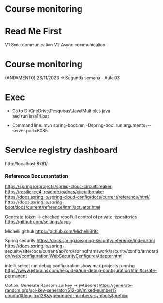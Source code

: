 # Course monitoring

# Read Me First
V1 Sync communication 
V2 Async communication

# Course monitoring
(ANDAMENTO) 23/11/2023 ->
Segunda semana - Aula 03

# Exec
 * Go to 
   D:\OneDrive\Pesquisas\Java\Multiplos java\
   and run java14.bat

 * Command line: mvn spring-boot:run -Dspring-boot.run.arguments=--server.port=8085

# Service registry dashboard
http://localhost:8761/

### Reference Documentation
https://spring.io/projects/spring-cloud-circuitbreaker
https://resilience4j.readme.io/docs/circuitbreaker
https://docs.spring.io/spring-cloud-config/docs/current/reference/html/
https://docs.spring.io/spring-boot/docs/current/reference/html/actuator.html

Generate token -> checked repoFull control of private repositories
https://github.com/settings/apps

Michelli github
https://github.com/MichelliBrito

Spring security
https://docs.spring.io/spring-security/reference/index.html
https://docs.spring.io/spring-security/site/docs/current/api/org/springframework/security/config/annotation/web/configuration/WebSecurityConfigurerAdapter.html

intellij select run debug configuration show max projects running
https://www.jetbrains.com/help/idea/run-debug-configuration.html#create-permanent

Option: Generate Random api key -> jwtSecret
https://generate-random.org/api-key-generator/512-bit/mixed-numbers?count=1&length=128&type=mixed-numbers-symbols&prefix=



